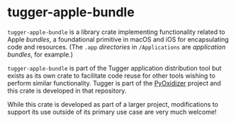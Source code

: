 # tugger-apple-bundle

`tugger-apple-bundle` is a library crate implementing functionality related
to Apple *bundles*, a foundational primitive in macOS and iOS for encapsulating
code and resources. (The ``.app`` *directories* in ``/Applications`` are
*application bundles*, for example.)

`tugger-apple-bundle` is part of the Tugger application distribution tool
but exists as its own crate to facilitate code reuse for other tools
wishing to perform similar functionality. Tugger is part of the
[PyOxidizer](https://github.com/indygreg/PyOxidizer.git) project and
this crate is developed in that repository.

While this crate is developed as part of a larger project, modifications
to support its use outside of its primary use case are very much welcome!
